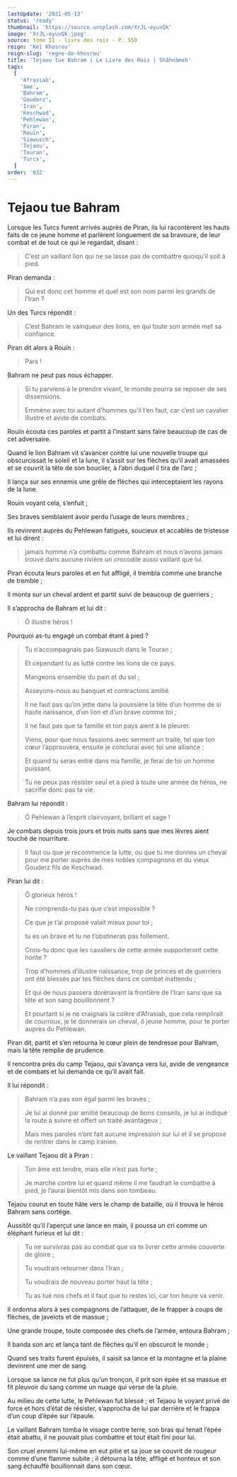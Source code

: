 ```yaml
---
lastUpdate: '2021-05-13'
status: 'ready'
thumbnail: 'https://source.unsplash.com/XrJL-eyuvQk'
image: 'XrJL-eyuvQk.jpeg'
source: tome II - livre des rois - P. 550
reign: 'Keï Khosrou'
reign-slug: 'regne-de-khosrou'
title: 'Tejaou tue Bahram | Le Livre des Rois | Shâhnâmeh'
tags:
  [
    'Afrasiab',
    'âme',
    'Bahram',
    'Gouderz',
    'Iran',
    'Keschwad',
    'Pehlewan',
    'Piran',
    'Rouïn',
    'Siawusch',
    'Tejaou',
    'Touran',
    'Turcs',
  ]
order: '032'
---
```


# Tejaou tue Bahram

Lorsque les Turcs furent arrivés auprès de Piran, ils lui racontèrent les hauts faits de ce jeune homme et parlèrent longuement de sa bravoure, de leur combat et de tout ce qui le regardait, disant :

> C’est un vaillant lion qui ne se lasse pas de combattre quoiqu’il soit à pied.

Piran demanda :

> Qui est donc cet homme et quel est son nom parmi les grands de l’Iran ?

Un des Turcs répondit :

> C’est Bahram le vainqueur des lions, en qui toute son armée met sa confiance.

Piran dit alors à Rouïn :

> Pars !

Bahram ne peut pas nous échapper.
>
> Si tu parviens à le prendre vivant, le monde pourra se reposer de ses dissensions.
>
> Emmène avec toi autant d’hommes qu’il t’en faut, car c’est un cavalier illustre et avide de combats.

Rouïn écouta ces paroles et partit à l’instant sans faire beaucoup de cas de cet adversaire.

Quand le lion Bahram vit s’avancer contre lui une nouvelle troupe qui obscurcissait le soleil et la lune, il s’assit sur les flèches qu’il avait amassées et se couvrit la tête de son bouclier, à l’abri duquel il tira de l’arc ;

Il lança sur ses ennemis une grêle de flèches qui interceptaient les rayons de la lune.

Rouïn voyant cela, s’enfuit ;

Ses braves semblaient avoir perdu l’usage de leurs membres ;

Ils revinrent auprès du Pehlewan fatigués, soucieux et accablés de tristesse et lui dirent :

> jamais homme n’a combattu comme Bahram et nous n’avons jamais trouvé dans aucune rivière un crocodile aussi vaillant que lui.

Piran écouta leurs paroles et en fut affligé, il trembla comme une branche de tremble ;

Il monta sur un cheval ardent et partit suivi de beaucoup de guerriers ;

Il s’approcha de Bahram et lui dit :

> Ô illustre héros !

Pourquoi as-tu engagé un combat étant à pied ?
>
> Tu n’accompagnais pas Siawusch dans le Touran ;
>
> Et cependant tu as lutté contre les lions de ce pays.
>
> Mangeons ensemble du pain et du sel ;
>
> Asseyons-nous au banquet et contractons amitié.
>
> Il ne faut pas qu’on jette dans la poussière la tête d’un homme de si haute naissance, d’un lion et d’un brave comme toi ;
>
> Il ne faut pas que ta famille et ton pays aient à te pleurer.
>
> Viens, pour que nous fassions avec serment un traité, tel que ton cœur l’approuvera, ensuite je conclurai avec toi une alliance ;
>
> Et quand tu seras entré dans ma famille, je ferai de toi un homme puissant.
>
> Tu ne peux pas résister seul et à pied à toute une armée de héros, ne sacrifie donc pas ta vie.

Bahram lui répondit :

> Ô Pehlewan à l’esprit clairvoyant, brillant et sage !

Je combats depuis trois jours et trois nuits sans que mes lèvres aient touché de nourriture.
>
> Il faut ou que je recommence la lutte, ou que tu me donnes un cheval pour me porter auprès de mes nobles compagnons et du vieux Gouderz fils de Keschwad.

Piran lui dit :

> Ô glorieux héros !
>
> Ne comprends-tu pas que c’est impossible ?
>
> Ce que je t’ai proposé valait mieux pour toi ;
>
> tu es un brave et tu ne t’obstineras pas follement.
>
> Crois-tu donc que les cavaliers de cette armée supporteront cette honte ?
>
> Trop d’hommes d’illustre naissance, trop de princes et de guerriers ont été blessés par tes flèches dans ce combat inattendu ;
>
> Et qui de nous passera dorénavant la frontière de l’Iran sans que sa tête et son sang bouillonnent ?
>
> Et pourtant si je ne craignais la colère d’Afrasiab, que cela remplirait de courroux, je te donnerais un cheval, ô jeune homme, pour te porter auprès du Pehlewan.

Piran dit, partit et s’en retourna le cœur plein de tendresse pour Bahram, mais la tête remplie de prudence.

Il rencontra près du camp Tejaou, qui s’avança vers lui, avide de vengeance et de combats et lui demanda ce qu’il avait fait.

Il lui répondit :

> Bahram n’a pas son égal parmi les braves ;
>
> Je lui ai donné par amitié beaucoup de bons conseils, je lui ai indiqué la route à suivre et offert un traité avantageux ;
>
> Mais mes paroles n’ont fait aucune impression sur lui et il se propose de rentrer dans le camp iranien.

Le vaillant Tejaou dit à Piran :

> Ton âme est tendre, mais elle n’est pas forte ;
>
> Je marche contre lui et quand même il me faudrait le combattre à pied, je l’aurai bientôt mis dans son tombeau.

Tejaou courut en toute hâte vers le champ de bataille, où il trouva le héros Bahram sans cortège.

Aussitôt qu’il l’aperçut une lance en main, il poussa un cri comme un éléphant furieux et lui dit :

> Tu ne survivras pas au combat que va te livrer cette armée couverte de gloire ;
>
> Tu voudrais retourner dans l’Iran ;
>
> Tu voudrais de nouveau porter haut la tête ;
>
> Tu as tué nos chefs et il faut que tu restes ici, car ton heure va venir.

Il ordonna alors à ses compagnons de l’attaquer, de le frapper à coups de flèches, de javelots et de massue ;

Une grande troupe, toute composée des chefs de l’armée, entoura Bahram ;

Il banda son arc et lança tant de flèches qu’il en obscurcit le monde ;

Quand ses traits furent épuisés, il saisit sa lance et la montagne et la plaine devinrent une mer de sang.

Lorsque sa lance ne fut plus qu’un tronçon, il prit son épée et sa massue et fit pleuvoir du sang comme un nuage qui verse de la pluie.

Au milieu de cette lutte, le Pehlewan fut blessé ; et Tejaou le voyant privé de force et hors d’état de résister, s’approcha de lui par derrière et le frappa d’un coup d’épée sur l’épaule.

Le vaillant Bahram tomba le visage contre terre, son bras qui tenait l’épée était abattu, il ne pouvait plus combattre et tout était fini pour lui.

Son cruel ennemi lui-même en eut pitié et sa joue se couvrit de rougeur comme d’une flamme subite ; il détourna la tête, affligé et honteux et son sang échauffé bouillonnait dans son cœur.
